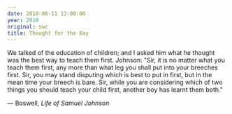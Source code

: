 ```yaml
---
date: 2010-06-11 12:00:00
year: 2010
original: swc
title: Thought for the Day
---
```

<p>We talked of the education of children; and I asked him what he thought  was the best way to teach them first. Johnson: "Sir, it is no matter  what you teach them first, any more than what leg you shall put into  your breeches first. Sir, you may stand disputing which is best to put  in first, but in the mean time your breech is bare. Sir, while you are  considering which of two things you should teach your child first,  another boy has learnt them both."</p>
<p>&mdash; Boswell, <em>Life of Samuel Johnson</em><span></span></p>
